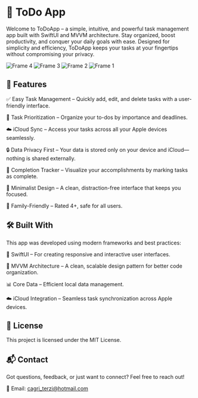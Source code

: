 # 📌  ToDo App

Welcome to ToDoApp – a simple, intuitive, and powerful task management app built with SwiftUI and MVVM architecture. Stay organized, boost productivity, and conquer your daily goals with ease. Designed for simplicity and efficiency, ToDoApp keeps your tasks at your fingertips without compromising your privacy.

![Frame 4](https://github.com/user-attachments/assets/7837aa97-de86-4ee2-8c9f-ddc89e53dade)
![Frame 3](https://github.com/user-attachments/assets/9e862eef-cc23-44fe-b326-cf450759d33b)
![Frame 2](https://github.com/user-attachments/assets/4de3c18a-010c-4e07-bd6c-7452de5703d7)
![Frame 1](https://github.com/user-attachments/assets/7b71b54e-85ac-473d-ab5c-388a63ea38eb)



## 🚀 Features

✅ Easy Task Management – Quickly add, edit, and delete tasks with a user-friendly interface.

🔄 Task Prioritization – Organize your to-dos by importance and deadlines.

☁️ iCloud Sync – Access your tasks across all your Apple devices seamlessly.

🔒 Data Privacy First – Your data is stored only on your device and iCloud—nothing is shared externally.

🎉 Completion Tracker – Visualize your accomplishments by marking tasks as complete.

🎯 Minimalist Design – A clean, distraction-free interface that keeps you focused.

👶 Family-Friendly – Rated 4+, safe for all users.

## 🛠️ Built With

This app was developed using modern frameworks and best practices:

🍎 SwiftUI – For creating responsive and interactive user interfaces.

📐 MVVM Architecture – A clean, scalable design pattern for better code organization.

📊 Core Data – Efficient local data management.

☁️ iCloud Integration – Seamless task synchronization across Apple devices.

## 📄 License

This project is licensed under the MIT License.

## 📬 Contact

Got questions, feedback, or just want to connect? Feel free to reach out!

📧 Email: cagri_terzi@hotmail.com

